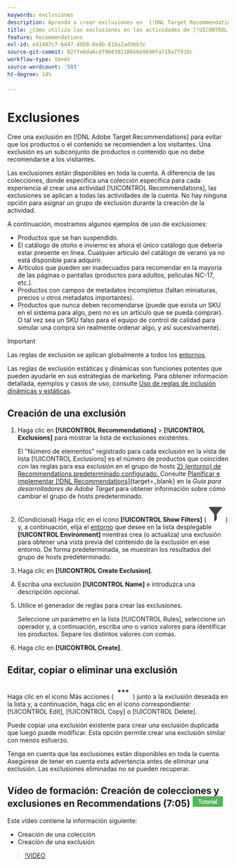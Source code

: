 ```yaml
---
keywords: exclusiones
description: Aprenda a crear exclusiones en  [!DNL Target Recommendations] para evitar que se recomienden productos o contenido a los visitantes.
title: ¿Cómo utilizo las exclusiones en las actividades de [!UICONTROL Recommendations]?
feature: Recommendations
exl-id: e41487c7-6d47-4958-8e4b-616a2ad56b3c
source-git-commit: 02ffe8da6cdf96039218656b9690fa719a77910c
workflow-type: tm+mt
source-wordcount: '503'
ht-degree: 14%

---
```


# Exclusiones

Cree una exclusión en [!DNL Adobe Target Recommendations] para evitar que los productos o el contenido se recomienden a los visitantes. Una exclusión es un subconjunto de productos o contenido que no debe recomendarse a los visitantes.

Las exclusiones están disponibles en toda la cuenta. A diferencia de las colecciones, donde especifica una colección específica para cada experiencia al crear una actividad [!UICONTROL Recommendations], las exclusiones se aplican a todas las actividades de la cuenta. No hay ninguna opción para asignar un grupo de exclusión durante la creación de la actividad.

A continuación, mostramos algunos ejemplos de uso de exclusiones:

* Productos que se han suspendido.
* El catálogo de otoño e invierno es ahora el único catálogo que debería estar presente en línea. Cualquier artículo del catálogo de verano ya no está disponible para adquirir.
* Artículos que pueden ser inadecuados para recomendar en la mayoría de las páginas o pantallas (productos para adultos, películas NC-17, etc.).
* Productos con campos de metadatos incompletos (faltan miniaturas, precios u otros metadatos importantes).
* Productos que nunca deben recomendarse (puede que exista un SKU en el sistema para algo, pero no es un artículo que se pueda comprar). O tal vez sea un SKU falso para el equipo de control de calidad para simular una compra sin realmente ordenar algo, y así sucesivamente).

>[!IMPORTANT]
>
>Las reglas de exclusión se aplican globalmente a todos los [entornos](/help/main/administrating-target/environments.md).
>
>Las reglas de exclusión estáticas y dinámicas son funciones potentes que pueden ayudarle en sus estrategias de marketing. Para obtener información detallada, ejemplos y casos de uso, consulte [Uso de reglas de inclusión dinámicas y estáticas](/help/main/c-recommendations/c-algorithms/use-dynamic-and-static-inclusion-rules.md#concept_4CB5C0FA705D4E449BD0B37B3D987F9F).

## Creación de una exclusión

1. Haga clic en **[!UICONTROL Recommendations]** > **[!UICONTROL Exclusions]** para mostrar la lista de exclusiones existentes.

   El &quot;Número de elementos&quot; registrado para cada exclusión en la vista de lista [!UICONTROL Exclusions] es el número de productos que coinciden con las reglas para esa exclusión en el grupo de hosts [2&rbrace; (entorno) de Recommendations predeterminado configurado. ](/help/main/administrating-target/hosts.md) Consulte [Planificar e implementar [!DNL Recommendations]](https://experienceleague.adobe.com/es/docs/target-dev/developer/recommendations){target=_blank} en la *Guía para desarrolladores de Adobe Target* para obtener información sobre cómo cambiar el grupo de hosts predeterminado.

1. (Condicional) Haga clic en el icono **[!UICONTROL Show Filters]** ( ![Mostrar icono de filtros](/help/main/assets/icons/Filter.svg) ) y, a continuación, elija el [entorno](/help/main/administrating-target/environments.md) que desee en la lista desplegable **[!UICONTROL Environment]** mientras crea (o actualiza) una exclusión para obtener una vista previa del contenido de la exclusión en ese entorno. De forma predeterminada, se muestran los resultados del grupo de hosts predeterminado.

1. Haga clic en **[!UICONTROL Create Exclusion]**.

1. Escriba una exclusión **[!UICONTROL Name]** e introduzca una descripción opcional.

1. Utilice el generador de reglas para crear las exclusiones.

   Seleccione un parámetro en la lista [!UICONTROL Rules], seleccione un operador y, a continuación, escriba uno o varios valores para identificar los productos. Separe los distintos valores con comas.

1. Haga clic en **[!UICONTROL Create]**.

<!-- ## Create an exclusion using Advanced Search

You can also create exclusions using [!UICONTROL Advanced Search] on the [Catalog Search](/help/main/c-recommendations/c-products/catalog-search.md#save-as) page ( [!UICONTROL Recommendations] > [!UICONTROL Catalog Search] > [!UICONTROL Advanced Search]). 

![Save as dialog](/help/main/c-recommendations/c-products/assets/save-as.png)

After creating a search using "id > contains," for example, you can then click [!UICONTROL Save As] > [!UICONTROL Exclusion].

>[!IMPORTANT]
>
>The [!UICONTROL Advanced Search] functionality is case-insensitive; however, products returned at the time of delivery are based on case-sensitive search. This mismatch might lead to confusion. Ensure that you consider case-sensitivity when you create exclusions based on results using the Advanced Search functionality. For example, if you perform a search for "Holiday," that initial search lists results containing "Holiday" and "holiday." If you then create an exclusion with the intent to exclude products containing "holiday," only products containing "holiday" are excluded. Products containing "Holiday" are not excluded. -->

## Editar, copiar o eliminar una exclusión

Haga clic en el icono Más acciones ( ![icono Más acciones](/help/main/assets/icons/MoreSmallList.svg) ) junto a la exclusión deseada en la lista y, a continuación, haga clic en el icono correspondiente: [!UICONTROL Edit], [!UICONTROL Copy] o [!UICONTROL Delete].

Puede copiar una exclusión existente para crear una exclusión duplicada que luego puede modificar. Esta opción permite crear una exclusión similar con menos esfuerzo.

Tenga en cuenta que las exclusiones están disponibles en toda la cuenta. Asegúrese de tener en cuenta esta advertencia antes de eliminar una exclusión. Las exclusiones eliminadas no se pueden recuperar.

## Vídeo de formación: Creación de colecciones y exclusiones en Recommendations (7:05) ![Distintivo de tutorial](/help/main/assets/tutorial.png)

Este vídeo contiene la información siguiente:

* Creación de una colección
* Creación de una exclusión

>[!VIDEO](https://video.tv.adobe.com/v/27689)
